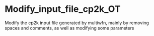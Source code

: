 # Modify_input_file_cp2k_OT
Modify the cp2k input file generated by multiwfn, mainly by removing spaces and comments, as well as modifying some parameters
